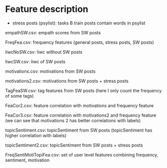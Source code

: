 # Feature description


* stress posts (psylist): tasks B train posts contain words in psylist


empathSW.csv: empath scores from SW posts

FreqFea.csv: frequency features (general posts, stress posts, SW posts)

liwcNoSW.csv: liwc without SW posts

liwcSW.csv: liwc of SW posts

motivations.csv: motivations from SW posts

motivations2.csv: motivations from SW posts + stress posts

TagFeaSW.csv: tag features from SW posts (here I only count the frequency of some tags)

FeaCor2.csv: feature correlation with motivations and frequency feature

FeaCor3.csv: feature correlation with motivations2 and frequency feature (we can see that motivations 2 has better correlations with labels)

topicSentiment.csv: topicSentiment from SW posts (topicSentiment has higher correlation with labels)

topicSentiment2.csv: topicSentiment from SW posts + stress posts

FreqSentiMotiTopiFea.csv: set of user level features combining frequency, sentiment, motivation 